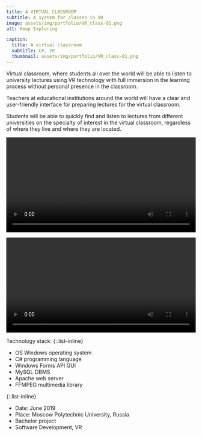 ```yaml
---
title: A VIRTUAL CLASSROOM
subtitle: A system for classes in VR
image: assets/img/portfolio/VR_class-01.png
alt: Keep Exploring

caption:
  title: A virtual classroom
  subtitle: C#, VR
  thumbnail: assets/img/portfolio/VR_class-01.png
---
```

Virtual classroom, where students all over the world will be able to listen to university lectures using VR technology with full immersion in the learning process without personal presence in the classroom.

Teachers at educational institutions around the world will have a clear and user-friendly interface for preparing lectures for the virtual classroom.

Students will be able to quickly find and listen to lectures from different universities on the specialty of interest in the virtual classroom, regardless of where they live and where they are located.

<video style="width:100%" controls src="assets/img/portfolio/VR_class_video-01.mp4" type="video/mp4"></video>

<video style="width:100%" controls src="assets/img/portfolio/VR_class_video-02.mp4" type="video/mp4"></video>

Technology stack:
{:.list-inline}
- OS Windows operating system
- C# programming language
- Windows Forms API GUI
- MySQL DBMS
- Apache web server
- FFMPEG multimedia library

{:.list-inline}
- Date: June 2019
- Place: Moscow Polytechnic University, Russia
- Bachelor project
- Software Development, VR

